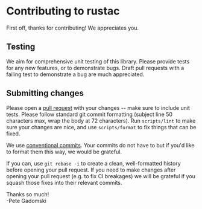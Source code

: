 # Contributing to **rustac**

First off, thanks for contributing!
We appreciates you.

## Testing

We aim for comprehensive unit testing of this library.
Please provide tests for any new features, or to demonstrate bugs.
Draft pull requests with a failing test to demonstrate a bug are much appreciated.

## Submitting changes

Please open a [pull request](https://docs.github.com/en/pull-requests) with your changes -- make sure to include unit tests.
Please follow standard git commit formatting (subject line 50 characters max, wrap the body at 72 characters).
Run `scripts/lint` to make sure your changes are nice, and use `scripts/format` to fix things that can be fixed.

We use [conventional commits](https://www.conventionalcommits.org/en/v1.0.0/).
Your commits do not have to but if you'd like to format them this way, we would be grateful.

If you can, use `git rebase -i` to create a clean, well-formatted history before opening your pull request.
If you need to make changes after opening your pull request (e.g. to fix CI breakages) we will be grateful if you squash those fixes into their relevant commits.

Thanks so much! \
-Pete Gadomski
